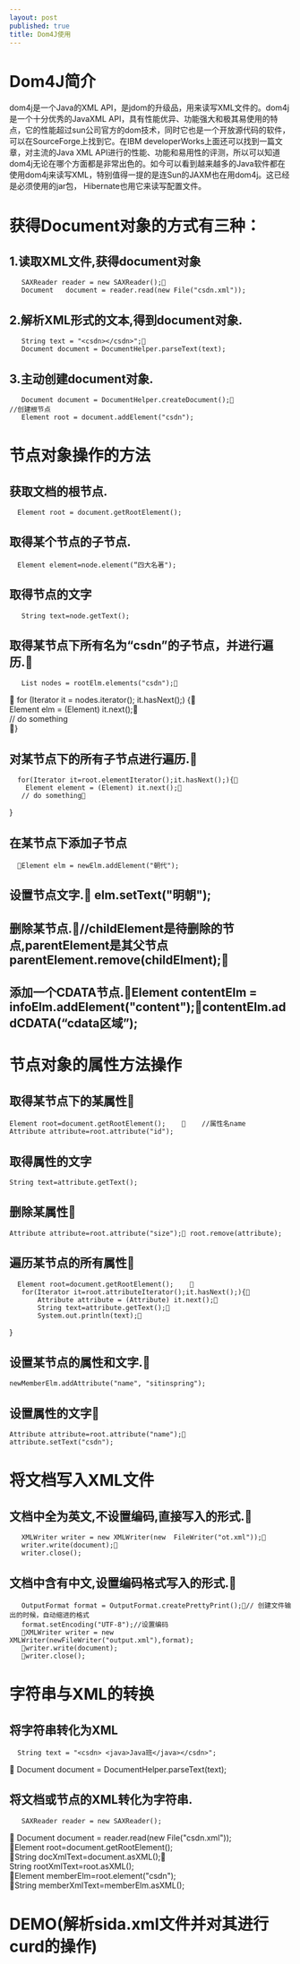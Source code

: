 ```yaml
---
layout: post
published: true
title: Dom4J使用
---
```

# Dom4J简介

dom4j是一个Java的XML API，是jdom的升级品，用来读写XML文件的。dom4j是一个十分优秀的JavaXML API，具有性能优异、功能强大和极其易使用的特点，它的性能超过sun公司官方的dom技术，同时它也是一个开放源代码的软件，可以在SourceForge上找到它。在IBM developerWorks上面还可以找到一篇文章，对主流的Java XML API进行的性能、功能和易用性的评测，所以可以知道dom4j无论在哪个方面都是非常出色的。如今可以看到越来越多的Java软件都在使用dom4j来读写XML，特别值得一提的是连Sun的JAXM也在用dom4j。这已经是必须使用的jar包， Hibernate也用它来读写配置文件。

# 获得Document对象的方式有三种：

## 1.读取XML文件,获得document对象              
       SAXReader reader = new SAXReader();                
       Document   document = reader.read(new File("csdn.xml"));  
## 2.解析XML形式的文本,得到document对象.  
       String text = "<csdn></csdn>";              
       Document document = DocumentHelper.parseText(text);  
## 3.主动创建document对象.  
       Document document = DocumentHelper.createDocument();             //创建根节点  
       Element root = document.addElement("csdn");  

# 节点对象操作的方法

## 获取文档的根节点.  
      Element root = document.getRootElement();  
## 取得某个节点的子节点.  
      Element element=node.element(“四大名著");  
## 取得节点的文字  
       String text=node.getText();  
## 取得某节点下所有名为“csdn”的子节点，并进行遍历.  
       List nodes = rootElm.elements("csdn");   
         for (Iterator it = nodes.iterator(); it.hasNext();) {     
      Element elm = (Element) it.next();    
    // do something  
 }  
## 对某节点下的所有子节点进行遍历.      
      for(Iterator it=root.elementIterator();it.hasNext();){        
        Element element = (Element) it.next();        
       // do something   
 }  
## 在某节点下添加子节点  
      Element elm = newElm.addElement("朝代");  
## 设置节点文字.  elm.setText("明朝");  
## 删除某节点.//childElement是待删除的节点,parentElement是其父节点  parentElement.remove(childElment);  
## 添加一个CDATA节点.Element contentElm = infoElm.addElement("content");contentElm.addCDATA(“cdata区域”);  

# 节点对象的属性方法操作

## 取得某节点下的某属性    
	Element root=document.getRootElement();        //属性名name  
    Attribute attribute=root.attribute("id");  
## 取得属性的文字  
    String text=attribute.getText();  
## 删除某属性 
	Attribute attribute=root.attribute("size"); root.remove(attribute);  
## 遍历某节点的所有属性     
      Element root=document.getRootElement();        
       for(Iterator it=root.attributeIterator();it.hasNext();){          
           Attribute attribute = (Attribute) it.next();           
           String text=attribute.getText();          
           System.out.println(text);    
  }  
## 设置某节点的属性和文字.   
	newMemberElm.addAttribute("name", "sitinspring");  
## 设置属性的文字   
	Attribute attribute=root.attribute("name");   attribute.setText("csdn");  
    
# 将文档写入XML文件

## 文档中全为英文,不设置编码,直接写入的形式.    
       XMLWriter writer = new XMLWriter(new  FileWriter("ot.xml"));   
       writer.write(document);    
       writer.close();  
## 文档中含有中文,设置编码格式写入的形式.  
       OutputFormat format = OutputFormat.createPrettyPrint();// 创建文件输出的时候，自动缩进的格式                    
       format.setEncoding("UTF-8");//设置编码  
       XMLWriter writer = new XMLWriter(newFileWriter("output.xml"),format);  
       writer.write(document);  
       writer.close();  
# 字符串与XML的转换

## 将字符串转化为XML  
      String text = "<csdn> <java>Java班</java></csdn>";  
      Document document = DocumentHelper.parseText(text);  
## 将文档或节点的XML转化为字符串.  
       SAXReader reader = new SAXReader();  
       Document   document = reader.read(new File("csdn.xml"));              
       Element root=document.getRootElement();      
       String docXmlText=document.asXML();  
       String rootXmlText=root.asXML();  
       Element memberElm=root.element("csdn");  
       String memberXmlText=memberElm.asXML();  
# DEMO(解析sida.xml文件并对其进行curd的操作)

